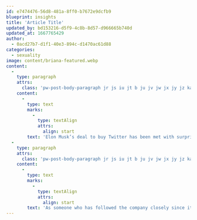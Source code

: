 ```yaml
---
id: e7474476-56d8-481a-8ff0-b7672e9dcfb9
blueprint: insights
title: 'Article Title'
updated_by: bd153216-d5f9-4c8b-8d57-d966665b740d
updated_at: 1667765429
author:
  - 0acd27b7-d1f1-40e3-894c-d1470ac61d88
categories:
  - sexuality
image: content/briana-featured.webp
content:
  -
    type: paragraph
    attrs:
      class: 'pw-post-body-paragraph jr js iu jt b ju jv jw jx jy jz ka kb kc kd ke kf kg kh ki kj kk kl km kn ko hz gh'
    content:
      -
        type: text
        marks:
          -
            type: textAlign
            attrs:
              align: start
        text: 'Elon Musk’s deal to buy Twitter has been met with surprise, derision, and gnashing of teeth — and an overwhelming amount of well-intentioned but poorly-informed commentary and analysis.'
  -
    type: paragraph
    attrs:
      class: 'pw-post-body-paragraph jr js iu jt b ju jv jw jx jy jz ka kb kc kd ke kf kg kh ki kj kk kl km kn ko hz gh'
    content:
      -
        type: text
        marks:
          -
            type: textAlign
            attrs:
              align: start
        text: 'As someone who has followed the company closely since its inception and has had a chance to talk in depth about technical topics with Jack Dorsey and the company’s other founders over the years, I have a different view.'
---
```

